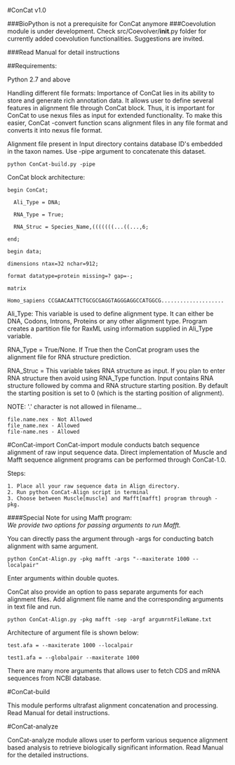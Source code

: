 #ConCat v1.0

###BioPython is not a prerequisite for ConCat anymore
###Coevolution module is under development. Check src/Coevolver/__init__.py folder for currently added coevolution functionalities. Suggestions are invited. 

###Read Manual for detail instructions

##Requirements:

Python 2.7 and above

Handling different file formats: Importance of ConCat lies in its ability to store and generate rich annotation data. It allows user to define several features in alignment file through ConCat block. Thus, it is important for ConCat to use nexus files as input for extended functionality. To make this easier, ConCat -convert function scans alignment files in any file format and converts it into nexus file format. 

Alignment file present in Input directory contains database ID's embedded in  the taxon names. Use -pipe argument to concatenate this dataset.

``` 
python ConCat-build.py -pipe
```

ConCat block architecture:

```
begin ConCat;

  Ali_Type = DNA; 

  RNA_Type = True; 

  RNA_Struc = Species_Name,(((((((...((...,6;

end;

begin data;

dimensions ntax=32 nchar=912;

format datatype=protein missing=? gap=-;

matrix

Homo_sapiens CCGAACAATTCTGCGCGAGGTAGGGAGGCCATGGCG....................
```

Ali_Type: This variable is used to define alignment type. It can either be DNA, Codons, Introns, Proteins or any other alignment type. Program creates a partition file for RaxML using information supplied in Ali_Type variable.

RNA_Type = True/None. If True then the ConCat program uses the alignment file for RNA structure prediction.

RNA_Struc = This variable takes RNA structure as input. If you plan to enter RNA structure then avoid using RNA_Type function. Input contains RNA structure followed by comma and RNA structure starting position. By default the starting position is set to 0 (which is the starting position of alignment).

NOTE: '.' character is not allowed in filename...

```
file.name.nex - Not Allowed
file_name.nex - Allowed
file-name.nes - Allowed
```

#ConCat-import
ConCat-import module conducts batch sequence alignment of raw input sequence data. Direct implementation of Muscle and Mafft sequence alignment programs can be performed through ConCat-1.0.

Steps:
```
1. Place all your raw sequence data in Align directory. 
2. Run python ConCat-Align script in terminal
3. Choose between Muscle[muscle] and Mafft[mafft] program through -pkg. 
```

####Special Note for using Mafft program:  
*We provide two options for passing arguments to run Mafft.*

You can directly pass the argument through -args for conducting batch alignment with same argument.

```
python ConCat-Align.py -pkg mafft -args "--maxiterate 1000 --localpair"
```

Enter arguments within double quotes.


ConCat also provide an option to pass separate arguments for each alignment files. Add alignment file name and the corresponding arguments in text file and run.
```
python ConCat-Align.py -pkg mafft -sep -argf argumrntFileName.txt
```

Architecture of argument file is shown below:

```
test.afa = --maxiterate 1000 --localpair

test1.afa = --globalpair --maxiterate 1000
```

There are many more arguments that allows user to fetch CDS and mRNA sequences from NCBI database.

#ConCat-build

This module performs ultrafast alignment concatenation and processing. Read Manual for detail instructions.

#ConCat-analyze

ConCat-analyze module allows user to perform various sequence alignment based analysis to retrieve biologically significant information. Read Manual for the detailed instructions.


